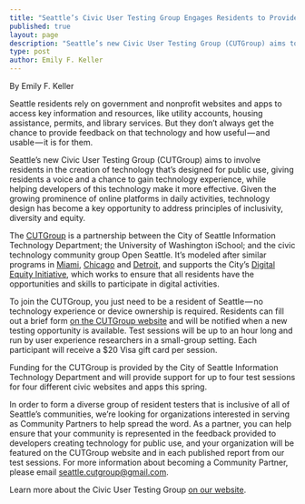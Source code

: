 ```yaml
---
title: "Seattle’s Civic User Testing Group Engages Residents to Provide Feedback on City Technology Tools"
published: true
layout: page
description: "Seattle’s new Civic User Testing Group (CUTGroup) aims to involve residents in the creation of technology that’s designed for public use."
type: post
author: Emily F. Keller
---
```

By Emily F. Keller

Seattle residents rely on government and nonprofit websites and apps to access key information and resources, like utility accounts, housing assistance, permits, and library services. But they don’t always get the chance to provide feedback on that technology and how useful — and usable — it is for them.

Seattle’s new Civic User Testing Group (CUTGroup) aims to involve residents in the creation of technology that’s designed for public use, giving residents a voice and a chance to gain technology experience, while helping developers of this technology make it more effective. Given the growing prominence of online platforms in daily activities, technology design has become a key opportunity to address principles of inclusivity, diversity and equity.

The [CUTGroup](http://openseattle.org/cutgroup/) is a partnership between the City of Seattle Information Technology Department; the University of Washington iSchool; and the civic technology community group Open Seattle. It’s modeled after similar programs in [Miami](http://cutgroup.miami/), [Chicago](http://www.cutgroup.org/) and [Detroit](http://www.datadrivendetroit.org/cutgroup/), and supports the City’s [Digital Equity Initiative](http://www.seattle.gov/tech/initiatives/digital-equity/digital-equity-initiative), which works to ensure that all residents have the opportunities and skills to participate in digital activities.

To join the CUTGroup, you just need to be a resident of Seattle — no technology experience or device ownership is required. Residents can fill out a brief form [on the CUTGroup website](http://openseattle.org/cutgroup/) and will be notified when a new testing opportunity is available. Test sessions will be up to an hour long and run by user experience researchers in a small-group setting. Each participant will receive a $20 Visa gift card per session.

Funding for the CUTGroup is provided by the City of Seattle Information Technology Department and will provide support for up to four test sessions for four different civic websites and apps this spring.

In order to form a diverse group of resident testers that is inclusive of all of Seattle’s communities, we’re looking for organizations interested in serving as Community Partners to help spread the word. As a partner, you can help ensure that your community is represented in the feedback provided to developers creating technology for public use, and your organization will be featured on the CUTGroup website and in each published report from our test sessions. For more information about becoming a Community Partner, please email [seattle.cutgroup@gmail.com](mailto:seattle.cutgroup@gmail.com).

Learn more about the Civic User Testing Group [on our website](http://openseattle.org/cutgroup/).
